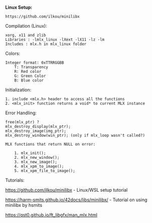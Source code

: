 **Linux Setup:**

	https://github.com/ilkou/minilibx

Compilation (Linux):

	xorg, x11 and zlib
	Libraries : -lmlx_linux -lXext -lX11 -lz -lm
	Includes : mlx.h in mlx_linux folder

Colors:

	Integer format: 0xTTRRGGBB
		T: Transparency
		R: Red color
		G: Green Color
		B: Blue color

Initialization:

	1. include <mlx.h> header to access all the functions
	2. <mlx_init> function returns a void* to current MLX instance

Error Handling:

	free(mlx_ptr) ?
	mlx_destroy_display(mlx_ptr);
	mlx_destroy_image(img_ptr);
	mlx_destroy_window(win_ptr); (only if mlx_loop wasn't called?)

	MLX functions that return NULL on error:

		1. mlx_init();
		2. mlx_new_window();
		3. mlx_new_image();
		4. mlx_xpm_to_image();
		5. mlx_xpm_file_to_image();


Tutorials:

https://github.com/ilkou/minilibx - Linux/WSL setup tutorial

https://harm-smits.github.io/42docs/libs/minilibx/ - Tutorial on using minilibx by hsmits

https://qst0.github.io/ft_libgfx/man_mlx.html

